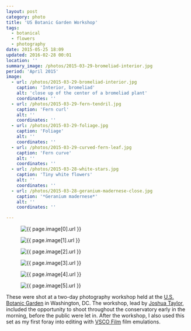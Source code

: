 ```yaml
---
layout: post
category: photo
title: 'US Botanic Garden Workshop'
tags:
  - botanical
  - flowers
  - photography
date: 2015-05-25 18:09
updated: 2016-02-28 00:01
location: ''
summary_image: /photos/2015-03-29-bromeliad-interior.jpg
period: 'April 2015'
image:
  - url: /photos/2015-03-29-bromeliad-interior.jpg
    caption: 'Interior, bromeliad'
    alt: 'close up of the center of a bromeliad plant'
    coordinates: ''
  - url: /photos/2015-03-29-fern-tendril.jpg
    caption: 'Fern curl'
    alt: ''
    coordinates: ''
  - url: /photos/2015-03-29-foliage.jpg
    caption: 'Foliage'
    alt: ''
    coordinates: ''
  - url: /photos/2015-03-29-curved-fern-leaf.jpg
    caption: 'Fern curve'
    alt: ''
    coordinates: ''
  - url: /photos/2015-03-28-white-stars.jpg
    caption: 'Tiny white flowers'
    alt: ''
    coordinates: ''
  - url: /photos/2015-03-28-geranium-madernese-close.jpg
    caption: '*Geranium madernese*'
    alt: ''
    coordinates: ''          

---
```

<div class="photoset">

<figure class="figure-wide"><img src="{{ page.image[0].url }}" alt="{{ page.image[0].url }}"></figure>

<figure class="figure-grid"><img src="{{ page.image[1].url }}" alt="{{ page.image[1].url }}"></figure>

<figure class="figure-grid"><img src="{{ page.image[2].url }}" alt="{{ page.image[2].url }}"></figure>

<figure class="figure-wide"><img src="{{ page.image[3].url }}" alt="{{ page.image[3].url }}"></figure>

<figure class="figure-grid"><img src="{{ page.image[4].url }}" alt="{{ page.image[4].url }}"></figure>

<figure class="figure-grid"><img src="{{ page.image[5].url }}" alt="{{ page.image[5].url }}"></figure>

</div>


These were shot at a two-day photography workshop held at the [U.S. Botanic Garden](http://www.usbg.gov/) in Washington, DC. The workshop, lead by [Joshua Taylor](http://www.joshuataylorphotography.com/), included the opportunity to shoot throughout the conservatory early in the morning, before the public were let in. After the workshop, I also used this set as my first foray into editing with [VSCO Film](http://vsco.co/film) film emulations.
